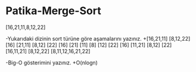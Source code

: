 # Patika-Merge-Sort

[16,21,11,8,12,22] 

-Yukarıdaki dizinin sort türüne göre aşamalarını yazınız.
    +[16,21,11]                      [8,12,22]
      [16] [21,11]                 [8,12] [22]
       [16] [21] [11]            [8] [12] [22]
         [16] [11,21]          [8,12] [22]
           [16,11,21]        [8,12,22]
                [8,11,12,16,21,22]

-Big-O gösterimini yazınız.
   +O(nlogn)
